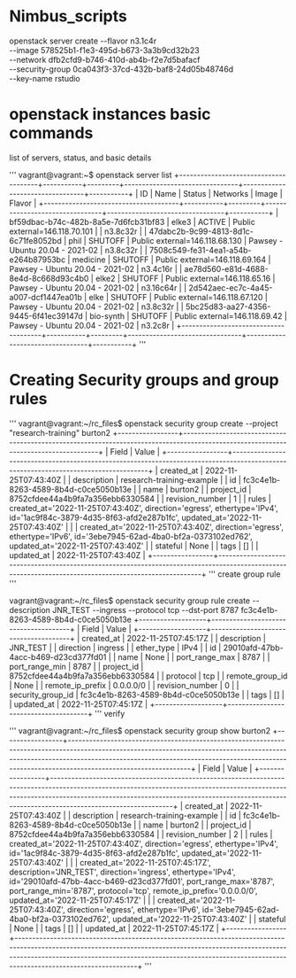 # Nimbus_scripts

openstack server create --flavor n3.1c4r \
   --image 578525b1-f1e3-495d-b673-3a3b9cd32b23 \
   --network dfb2cfd9-b746-410d-ab4b-f2e7d5bafacf \
   --security-group 0ca043f3-37cd-432b-baf8-24d05b48746d \
   --key-name rstudio


# openstack instances basic commands
list of servers, status, and basic details

'''
vagrant@vagrant:~$ openstack server list
+--------------------------------------+-----------+---------+--------------------------------+---------------------------------+-----------+
| ID                                   | Name      | Status  | Networks                       | Image                           | Flavor    |
+--------------------------------------+-----------+---------+--------------------------------+---------------------------------+-----------+
| bf59dbac-b74c-482b-8a5e-7d6fcb31bf83 | elke3     | ACTIVE  | Public external=146.118.70.101 |                                 | n3.8c32r  |
| 47dabc2b-9c99-4813-8d1c-6c71fe8052bd | phil      | SHUTOFF | Public external=146.118.68.130 | Pawsey - Ubuntu 20.04 - 2021-02 | n3.8c32r  |
| 7508c549-fe31-4ea1-a54b-e264b87953bc | medicine  | SHUTOFF | Public external=146.118.69.164 | Pawsey - Ubuntu 20.04 - 2021-02 | n3.4c16r  |
| ae78d560-e81d-4688-8e4d-8c668d93c4b0 | elke2     | SHUTOFF | Public external=146.118.65.16  | Pawsey - Ubuntu 20.04 - 2021-02 | n3.16c64r |
| 2d542aec-ec7c-4a45-a007-dcf1447ea01b | elke      | SHUTOFF | Public external=146.118.67.120 | Pawsey - Ubuntu 20.04 - 2021-02 | n3.8c32r  |
| 5bc25d83-aa27-4356-9445-6f41ec39147d | bio-synth | SHUTOFF | Public external=146.118.69.42  | Pawsey - Ubuntu 20.04 - 2021-02 | n3.2c8r   |
+--------------------------------------+-----------+---------+--------------------------------+---------------------------------+-----------+
'''

# Creating Security groups and group rules

'''
vagrant@vagrant:~/rc_files$ openstack security group create --project "research-training"  burton2
+-----------------+------------------------------------------------------------------------------------------------------------------------------------+
| Field           | Value |
+-----------------+------------------------------------------------------------------------------------------------------------------------------------+
| created_at      | 2022-11-25T07:43:40Z                 |
| description     | research-training-example            |
| id              | fc3c4e1b-8263-4589-8b4d-c0ce5050b13e |
| name            | burton2                              |
| project_id      | 8752cfdee44a4b9fa7a356ebb6330584     |
| revision_number | 1                                                                                               |
| rules           | created_at='2022-11-25T07:43:40Z', direction='egress', ethertype='IPv4', id='1ac9f84c-3879-4d35-8f63-afd2e287b1fc', updated_at='2022-11-25T07:43:40Z' |
|                 | created_at='2022-11-25T07:43:40Z', direction='egress', ethertype='IPv6', id='3ebe7945-62ad-4ba0-bf2a-0373102ed762', updated_at='2022-11-25T07:43:40Z' |
| stateful        | None                                                                                                                |
| tags            | []                                                                                                                                                    |
| updated_at      | 2022-11-25T07:43:40Z                                                                                                                                  |
+-----------------+-------------------------------------------------------------------------------------------------------------------------------------------------------+
'''
create group rule 
'''

vagrant@vagrant:~/rc_files$ openstack security group rule create --description JNR_TEST --ingress --protocol tcp --dst-port 8787 fc3c4e1b-8263-4589-8b4d-c0ce5050b13e
+-------------------+--------------------------------------+
| Field             | Value                                |
+-------------------+--------------------------------------+
| created_at        | 2022-11-25T07:45:17Z                 |
| description       | JNR_TEST                             |
| direction         | ingress                              |
| ether_type        | IPv4                                 |
| id                | 29010afd-47bb-4acc-b469-d23cd377fd01 |
| name              | None                                 |
| port_range_max    | 8787                                 |
| port_range_min    | 8787                                 |
| project_id        | 8752cfdee44a4b9fa7a356ebb6330584     |
| protocol          | tcp                                  |
| remote_group_id   | None                                 |
| remote_ip_prefix  | 0.0.0.0/0                            |
| revision_number   | 0                                    |
| security_group_id | fc3c4e1b-8263-4589-8b4d-c0ce5050b13e |
| tags              | []                                   |
| updated_at        | 2022-11-25T07:45:17Z                 |
+-------------------+--------------------------------------+
'''
verify 

'''
vagrant@vagrant:~/rc_files$ openstack security group show burton2
+-----------------+----------------------------------------------------------------------------------------------------------------------------------------------------------------------------------------------------------------------------------------------------------------------------+
| Field           | Value
                                                                                           |
+-----------------+----------------------------------------------------------------------------------------------------------------------------------------------------------------------------------------------------------------------------------------------------------------------------+
| created_at      | 2022-11-25T07:43:40Z
                                                                                           |
| description     | research-training-example
                                                                                           |
| id              | fc3c4e1b-8263-4589-8b4d-c0ce5050b13e
                                                                                           |
| name            | burton2
                                                                                           |
| project_id      | 8752cfdee44a4b9fa7a356ebb6330584
                                                                                           |
| revision_number | 2
                                                                                           |
| rules           | created_at='2022-11-25T07:43:40Z', direction='egress', ethertype='IPv4', id='1ac9f84c-3879-4d35-8f63-afd2e287b1fc', updated_at='2022-11-25T07:43:40Z'
                                                                                           |
|                 | created_at='2022-11-25T07:45:17Z', description='JNR_TEST', direction='ingress', ethertype='IPv4', id='29010afd-47bb-4acc-b469-d23cd377fd01', port_range_max='8787', port_range_min='8787', protocol='tcp', remote_ip_prefix='0.0.0.0/0', updated_at='2022-11-25T07:45:17Z' |
|                 | created_at='2022-11-25T07:43:40Z', direction='egress', ethertype='IPv6', id='3ebe7945-62ad-4ba0-bf2a-0373102ed762', updated_at='2022-11-25T07:43:40Z'
                                                                                           |
| stateful        | None
                                                                                           |
| tags            | []
                                                                                           |
| updated_at      | 2022-11-25T07:45:17Z
                                                                                           |
+-----------------+----------------------------------------------------------------------------------------------------------------------------------------------------------------------------------------------------------------------------------------------------------------------------+
'''
